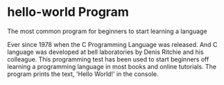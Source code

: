 # hello-world Program
The most common program for beginners to start learning a language

Ever since 1978 when the C Programming Language was released.
And C language was developed at bell laboratories by Denis Ritchie and his colleague.
This programming test has been used to start beginners off learning a programming language in most books and online tutorials. The program prints the text, 'Hello World!' in the console.
